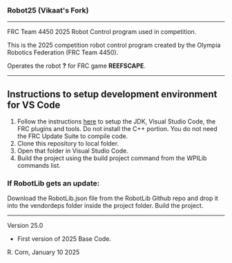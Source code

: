 ### Robot25 (Vikaat's Fork)
----------------------------------------------------------------------------
FRC Team 4450 2025 Robot Control program used in competition.

This is the 2025 competition robot control program created by the Olympia Robotics Federation (FRC Team 4450). 

Operates the robot **?** for FRC game **REEFSCAPE**.

----------------------------------------------------------------------------
## Instructions to setup development environment for VS Code
1) Follow the instructions [here](https://docs.wpilib.org/en/stable/docs/zero-to-robot/step-2/index.html) to setup the JDK, Visual Studio Code, the FRC plugins and tools. Do not install the C++ portion. You do not need the FRC Update Suite to compile code.
2) Clone this repository to local folder.
3) Open that folder in Visual Studio Code.
4) Build the project using the build project command from the WPILib commands list.

### If RobotLib gets an update:
Download the RobotLib.json file from the RobotLib Github repo and drop it into the vendordeps folder inside the project folder. Build the project.
************************************************************************************************************
Version 25.0

*   First version of 2025 Base Code.
 
R. Corn, January 10 2025

